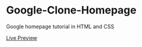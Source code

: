 # Google-Clone-Homepage
 Google homepage tutorial in HTML and CSS

[Live Preview](https://htmlpreview.github.io/?https://github.com/Aicirou/Google-Clone-Homepage/blob/master/index.html)
